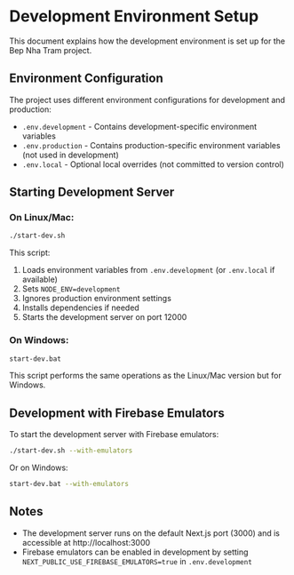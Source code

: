 # Development Environment Setup

This document explains how the development environment is set up for the Bep Nha Tram project.

## Environment Configuration

The project uses different environment configurations for development and production:

- `.env.development` - Contains development-specific environment variables
- `.env.production` - Contains production-specific environment variables (not used in development)
- `.env.local` - Optional local overrides (not committed to version control)

## Starting Development Server

### On Linux/Mac:

```bash
./start-dev.sh
```

This script:
1. Loads environment variables from `.env.development` (or `.env.local` if available)
2. Sets `NODE_ENV=development`
3. Ignores production environment settings
4. Installs dependencies if needed
5. Starts the development server on port 12000

### On Windows:

```bash
start-dev.bat
```

This script performs the same operations as the Linux/Mac version but for Windows.

## Development with Firebase Emulators

To start the development server with Firebase emulators:

```bash
./start-dev.sh --with-emulators
```

Or on Windows:

```bash
start-dev.bat --with-emulators
```

## Notes

- The development server runs on the default Next.js port (3000) and is accessible at http://localhost:3000
- Firebase emulators can be enabled in development by setting `NEXT_PUBLIC_USE_FIREBASE_EMULATORS=true` in `.env.development`
